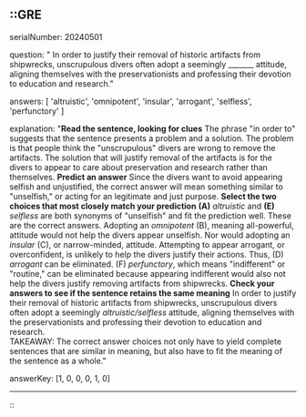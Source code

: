 ::GRE
---

serialNumber: 20240501

question: " In order to justify their removal of historic artifacts from shipwrecks, unscrupulous divers often adopt a seemingly _______ attitude, aligning themselves with the preservationists and professing their devotion to education and research."

answers: [
  'altruistic',
  'omnipotent',
  'insular',
  'arrogant',
  'selfless',
  'perfunctory'
]

explanation: "<strong>Read the sentence, looking for clues</strong> The phrase \"in order to\" suggests that the sentence presents a problem and a solution. The problem is that people think the \"unscrupulous\" divers are wrong to remove the artifacts. The solution that will justify removal of the artifacts is for the divers to appear to care about preservation and research rather than themselves. <strong>Predict an answer</strong> Since the divers want to avoid appearing selfish and unjustified, the correct answer will mean something similar to \"unselfish,\" or acting for an legitimate and just purpose. <strong>Select the two choices that most closely match your prediction</strong> <strong>(A)</strong> <i>altruistic</i> and <strong>(E)</strong> <i>selfless</i> are both synonyms of \"unselfish\" and fit the prediction well. These are the correct answers. Adopting an <i>omnipotent </i>(B), meaning all-powerful, attitude would not help the divers appear unselfish. Nor would adopting an <i>insular </i>(C), or narrow-minded, attitude. Attempting to appear arrogant, or overconfident, is unlikely to help the divers justify their actions. Thus, (D) <i>arrogant</i> can be eliminated. (F) <i>perfunctory</i>, which means \"indifferent\" or \"routine,\" can be eliminated because appearing indifferent would also not help the divers justify removing artifacts from shipwrecks. <strong>Check your answers to see if the sentence retains the same meaning</strong> In order to justify their removal of historic artifacts from shipwrecks, unscrupulous divers often adopt a seemingly <i>altruistic/selfless</i> attitude, aligning themselves with the preservationists and professing their devotion to education and research.<br> TAKEAWAY: The correct answer choices not only have to yield complete sentences that are similar in meaning, but also have to fit the meaning of the sentence as a whole."

answerKey: [1, 0, 0, 0, 1, 0]

---
::